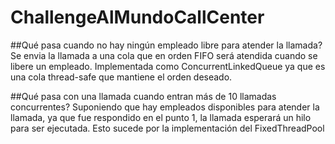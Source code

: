 # ChallengeAlMundoCallCenter

##Qué pasa cuando no hay ningún empleado libre para atender la llamada?
Se envia la llamada a una cola que en orden FIFO será atendida cuando se libere un empleado. Implementada como ConcurrentLinkedQueue ya que es una cola thread-safe que mantiene el orden deseado.

##Qué pasa con una llamada cuando entran más de 10 llamadas concurrentes?
Suponiendo que hay empleados disponibles para atender la llamada, ya que fue respondido en el punto 1, la llamada esperará un hilo para ser ejecutada. Esto sucede por la implementación del FixedThreadPool


 